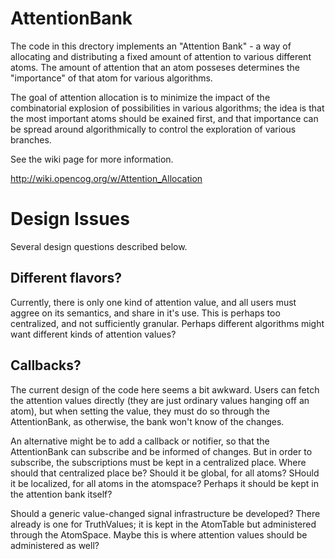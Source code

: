 
AttentionBank
=============

The code in this drectory implements an "Attention Bank" - a way of
allocating and distributing a fixed amount of attention to various
different atoms.  The amount of attention that an atom posseses
determines the "importance" of that atom for various algorithms.

The goal of attention allocation is to minimize the impact of the
combinatorial explosion of possibilities in various algorithms; the
idea is that the most important atoms should be exained first, and
that importance can be spread around algorithmically to control the
exploration of various branches.

See the wiki page for more information.

http://wiki.opencog.org/w/Attention_Allocation

Design Issues
=============
Several design questions described below.

Different flavors?
------------------
Currently, there is only one kind of attention value, and all users
must aggree on its semantics, and share in it's use.  This is perhaps
too centralized, and not sufficiently granular.  Perhaps different
algorithms might want different kinds of attention values?

Callbacks?
----------
The current design of the code here seems a bit awkward. Users can
fetch the attention values directly (they are just ordinary values
hanging off an atom), but when setting the value, they must do so
through the AttentionBank, as otherwise, the bank won't know of the
changes.

An alternative might be to add a callback or notifier, so that the
AttentionBank can subscribe and be informed of changes. But in order
to subscribe, the subscriptions must be kept in a centralized place.
Where should that centralized place be? Should it be global, for all
atoms? SHould it be localized, for all atoms in the atomspace? Perhaps
it should be kept in the attention bank itself?

Should a generic value-changed signal infrastructure be developed?
There already is one for TruthValues; it is kept in the AtomTable
but administered through the AtomSpace.  Maybe this is where attention
values should be administered as well?
